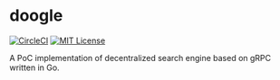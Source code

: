 # doogle

[![CircleCI](https://circleci.com/gh/mathetake/doogle.svg?style=shield)](https://circleci.com/gh/mathetake/doogle)
[![MIT License](http://img.shields.io/badge/license-MIT-blue.svg?style=flat)](LICENSE)

A PoC implementation of decentralized search engine based on gRPC written in Go.
